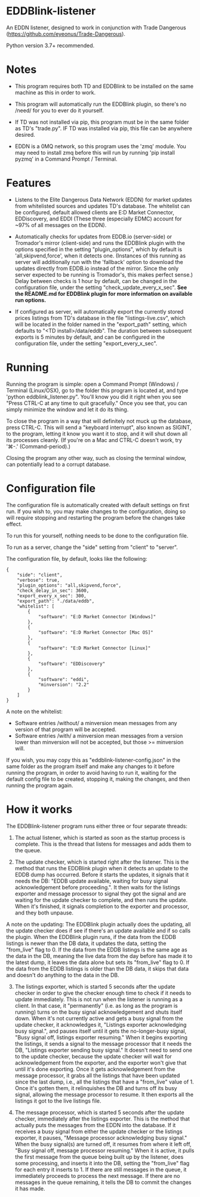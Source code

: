 # EDDBlink-listener
An EDDN listener, designed to work in conjunction with Trade Dangerous (https://github.com/eyeonus/Trade-Dangerous).

Python version 3.7+ recommended.

# Notes
- This program requires both TD and EDDBlink to be installed on the same machine as this in order to work.

- This program will automatically run the EDDBlink plugin, so there's no /need/ for you to ever do it yourself.

- If TD was not installed via pip, this program must be in the same folder as TD's "trade.py". IF TD was installed via pip, this file can be anywhere desired.

- EDDN is a 0MQ network, so this program uses the 'zmq' module. You may need to install zmq before this will run by running 'pip install pyzmq' in a Command Prompt / Terminal.

# Features
- Listens to the Elite Dangerous Data Network (EDDN) for market updates from whitelisted sources and updates TD's database. The whitelist can be configured, default allowed clients are E:D Market Connector, EDDiscovery, and EDDI (These three (especially EDMC)  account for ~97% of all messages on the EDDN).

- Automatically checks for updates from EDDB.io (server-side) or Tromador's mirror (client-side) and runs the EDDBlink plugin with the options specified in the setting "plugin_options", which by default is 'all,skipvend,force', when it detects one. (Instances of this running as server will additionally run with the 'fallback' option to download the updates directly from EDDB.io instead of the mirror. Since the only server expected to be running is Tromador's, this makes perfect sense.) Delay between checks is 1 hour by default, can be changed in the configuration file, under the setting "check_update_every_x_sec". **See the README.md for EDDBlink plugin for more information on available run options.**

- If configured as server, will automatically export the currently stored prices listings from TD's database in the file "listings-live.csv", which will be located in the folder named in the "export_path" setting, which defaults to "\<TD install\>/data/eddb". The duration between subsequent exports is 5 minutes by default, and can be configured in the configuration file, under the setting "export_every_x_sec".

# Running
Running the program is simple: open a Command Prompt (Windows) / Terminal (Linux/OSX), go to the folder this program is located at, and type 'python eddblink_listener.py". You'll know you did it right when you see "Press CTRL-C at any time to quit gracefully." Once you see that, you can simply minimize the window and let it do its thing.

To close the program in a way that will definitely not muck up the database, press CTRL-C. This will send a "keyboard interrupt", also known as SIGINT, to the program, letting it know you want it to stop, and it will shut down all its processes cleanly.
(If you're on a Mac and CTRL-C doesn't work, try '⌘-.' (Command-period).)

Closing the program any other way, such as closing the terminal window, can potentially lead to a corrupt database.

# Configuration file
The configuration file is automatically created with default settings on first run. If you wish to, you may make changes to the configuration, doing so will require stopping and restarting the program before the changes take effect.

To run this for yourself, nothing needs to be done to the configuration file.

To run as a server, change the "side" setting from "client" to "server".

The configuration file, by default, looks like the following:

```
{
    "side": "client",
    "verbose": true,
    "plugin_options": "all,skipvend,force",
    "check_delay_in_sec": 3600,
    "export_every_x_sec": 300,
    "export_path": "./data/eddb",
    "whitelist": [
        {
            "software": "E:D Market Connector [Windows]"
        },
        {
            "software": "E:D Market Connector [Mac OS]"
        },
        {
            "software": "E:D Market Connector [Linux]"
        },
        {
            "software": "EDDiscovery"
        },
        {
            "software": "eddi",
            "minversion": "2.2"
        }
    ]
}
```
A note on the whitelist:
- Software entries /without/ a minversion mean messages from any version of that program will be accepted.
- Software entries /with/ a minversion mean messages from a version lower than minversion will not be accepted, but those >= minversion will.

If you wish, you may copy this as "eddblink-listener-config.json" in the same folder as the program itself and make any changes to it before running the program, in order to avoid having to run it, waiting for the default config file to be created, stopping it, making the changes, and then running the program again.

# How it works

The EDDBlink-listener program runs either three or four separate threads:
1) The actual listener, which is started as soon as the startup process is complete.
This is the thread that listens for messages and adds them to the queue.

2) The update checker, which is started right after the listener.
This is the method that runs the EDDBlink plugin when it detects an update to the EDDB dump has occurred.
Before it starts the updates, it signals that it needs the DB: "EDDB update available, waiting for busy signal acknowledgement before proceeding.".
It then waits for the listings exporter and message processor to signal they got the signal and are waiting for the update checker to complete, and then runs the update.
When it's finished, it signals completion to the exporter and processor, and they both unpause.

A note on the updating:
The EDDBlink plugin actually does the updating, all the update checker does if see if there's an update available and if so calls the plugin.
When the EDDBlink plugin runs, if the data from the EDDB listings is newer than the DB data, it updates the data, setting the "from_live" flag to 0.
If the data from the EDDB listings is the same age as the data in the DB, meaning the live data from the day before has made it to the latest dump, it leaves the data alone but sets its "from_live" flag to 0.
If the data from the EDDB listings is older than the DB data, it skips that data and doesn't do anything to the data in the DB.

3) The listings exporter, which is started 5 seconds after the update checker in order to give the checker enough time to check if it needs to update immediately.
This is not run when the listener is running as a client. In that case, it "permanently" (i.e. as long as the program is running) turns on the busy signal acknowledgement and shuts itself down.
When it's not currently active and gets a busy signal from the update checker, it acknowledges it, "Listings exporter acknowledging busy signal.", and pauses itself until it gets the no-longer-busy signal, "Busy signal off, listings exporter resuming."
When it begins exporting the listings, it sends a signal to the message processor that it needs the DB, "Listings exporter sending busy signal."
It doesn't need to send one to the update checker, because the update checker will wait for acknowledgement from the exporter, and the exporter won't give that until it's done exporting.
Once it gets acknowledgement from the message processor, it grabs all the listings that have been updated since the last dump, i.e., all the listings that have a "from_live" value of 1.
Once it's gotten them, it relinquishes the DB and turns off its busy signal, allowing the message processor to resume.
It then exports all the listings it got to the live listings file.

4) The message processor, which is started 5 seconds after the update checker, immediately after the listings exporter.
This is the method that actually puts the messages from the EDDN into the database.
If it receives a busy signal from either the update checker or the listings exporter, it pauses, "Message processor acknowledging busy signal."
When the busy signal(s) are turned off, it resumes from where it left off, "Busy signal off, message processor resuming."
When it is active, it pulls the first message from the queue being built up by the listener, does some processing, and inserts it into the DB, setting the "from_live" flag for each entry it inserts to 1.
If there are still messages in the queue, it immediately proceeds to process the next message.
If there are no messages in the queue remaining, it tells the DB to commit the changes it has made.

